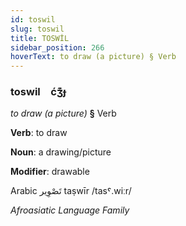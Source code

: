 ```yaml
---
id: toswil
slug: toswil
title: TOSWİL
sidebar_position: 266
hoverText: to draw (a picture) § Verb
---
```


### toswil&emsp;<span kind="abugida">ćʒ͊ɟ</span>

*to draw (a picture)* **§** Verb

**Verb**: to draw

**Noun**: a drawing/picture

**Modifier**: drawable

Arabic تَصْوِير taṣwīr /tasˤ.wiːr/

*Afroasiatic Language Family*